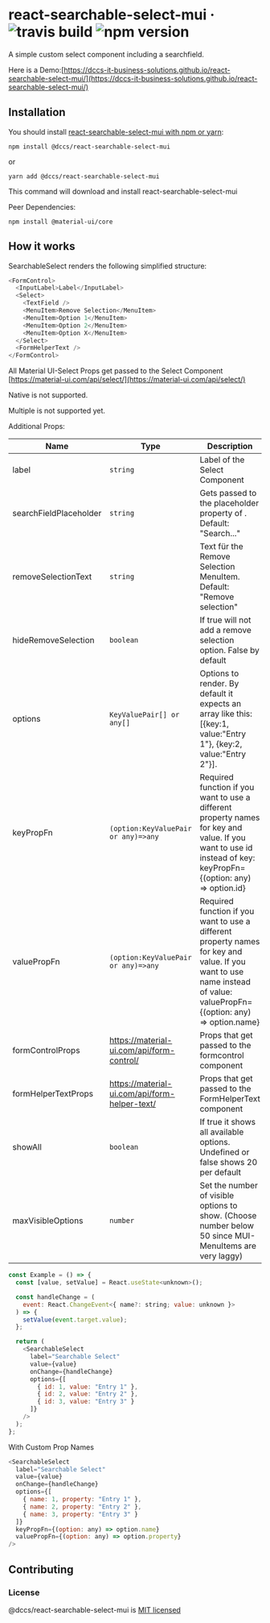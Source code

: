 # react-searchable-select-mui &middot; ![travis build](https://img.shields.io/travis/DCCS-IT-Business-Solutions/react-searchable-select-mui.svg) ![npm version](https://img.shields.io/npm/v/@dccs/react-searchable-select-mui.svg)

A simple custom select component including a searchfield.

Here is a Demo:[https://dccs-it-business-solutions.github.io/react-searchable-select-mui/](https://dccs-it-business-solutions.github.io/react-searchable-select-mui/)

## Installation

You should install [react-searchable-select-mui with npm or yarn](https://www.npmjs.com/package/@dccs/react-searchable-select-mui):

    npm install @dccs/react-searchable-select-mui

or

    yarn add @dccs/react-searchable-select-mui

This command will download and install react-searchable-select-mui

Peer Dependencies:

    npm install @material-ui/core

## How it works

SearchableSelect renders the following simplified structure:

```javascript
<FormControl>
  <InputLabel>Label</InputLabel>
  <Select>
    <TextField />
    <MenuItem>Remove Selection</MenuItem>
    <MenuItem>Option 1</MenuItem>
    <MenuItem>Option 2</MenuItem>
    <MenuItem>Option X</MenuItem>
  </Select>
  <FormHelperText />
</FormControl>
```

All Material UI-Select Props get passed to the Select Component [https://material-ui.com/api/select/](https://material-ui.com/api/select/)

Native is not supported.

Multiple is not supported yet.

Additional Props:

| Name                   | Type                                          | Description                                                                                                                                                             |
| ---------------------- | --------------------------------------------- | ----------------------------------------------------------------------------------------------------------------------------------------------------------------------- |
| label                  | `string`                                      | Label of the Select Component                                                                                                                                           |
| searchFieldPlaceholder | `string`                                      | Gets passed to the placeholder property of <TextField>. Default: "Search..."                                                                                            |
| removeSelectionText    | `string`                                      | Text für the Remove Selection MenuItem. Default: "Remove selection"                                                                                                |
| hideRemoveSelection    | `boolean`                                     | If true will not add a remove selection option. False by default                                                                                                    |
| options                | `KeyValuePair[] or any[]`                     | Options to render. By default it expects an array like this: [{key:1, value:"Entry 1"}, {key:2, value:"Entry 2"}].                                                      |
| keyPropFn              | `(option:KeyValuePair or any)=>any`           | Required function if you want to use a different property names for key and value. If you want to use id instead of key: keyPropFn={(option: any) => option.id}         |
| valuePropFn            | `(option:KeyValuePair or any)=>any`           | Required function if you want to use a different property names for key and value. If you want to use name instead of value: valuePropFn={(option: any) => option.name} |
| formControlProps       | https://material-ui.com/api/form-control/     | Props that get passed to the formcontrol component                                                                                                                      |
| formHelperTextProps    | https://material-ui.com/api/form-helper-text/ | Props that get passed to the FormHelperText component                                                                                                                   |
| showAll                | `boolean`                                     | If true it shows all available options. Undefined or false shows 20 per default                                                                                         |
| maxVisibleOptions      | `number`                                      | Set the number of visible options to show. (Choose number below 50 since MUI-MenuItems are very laggy)                                                                  |

```javascript
const Example = () => {
  const [value, setValue] = React.useState<unknown>();

  const handleChange = (
    event: React.ChangeEvent<{ name?: string; value: unknown }>
  ) => {
    setValue(event.target.value);
  };

  return (
    <SearchableSelect
      label="Searchable Select"
      value={value}
      onChange={handleChange}
      options={[
        { id: 1, value: "Entry 1" },
        { id: 2, value: "Entry 2" },
        { id: 3, value: "Entry 3" }
      ]}
    />
  );
};
```

With Custom Prop Names

```javascript
<SearchableSelect
  label="Searchable Select"
  value={value}
  onChange={handleChange}
  options={[
    { name: 1, property: "Entry 1" },
    { name: 2, property: "Entry 2" },
    { name: 3, property: "Entry 3" }
  ]}
  keyPropFn={(option: any) => option.name}
  valuePropFn={(option: any) => option.property}
/>
```

## Contributing

### License

@dccs/react-searchable-select-mui is [MIT licensed](https://github.com/facebook/react/blob/master/LICENSE)

